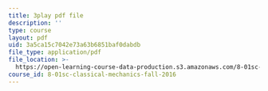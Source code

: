 ```yaml
---
title: 3play pdf file
description: ''
type: course
layout: pdf
uid: 3a5ca15c7042e73a63b6851baf0dabdb
file_type: application/pdf
file_location: >-
  https://open-learning-course-data-production.s3.amazonaws.com/8-01sc-classical-mechanics-fall-2016/3a5ca15c7042e73a63b6851baf0dabdb_t2PkbsWjG80.pdf
course_id: 8-01sc-classical-mechanics-fall-2016
---
```

